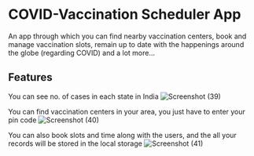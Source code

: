# COVID-Vaccination Scheduler App
An app through which you can find nearby vaccination centers, book and manage vaccination slots, remain up to date with the happenings around the globe (regarding COVID) and a lot more...

## Features
You can see no. of cases in each state in India
![Screenshot (39)](https://user-images.githubusercontent.com/87941703/153048129-51c34f99-a560-47de-9060-a97219648144.png)

You can find vaccination centers in your area, you just have to enter your pin code
![Screenshot (40)](https://user-images.githubusercontent.com/87941703/153048348-83b8733b-b0c5-4a00-b649-b2630f49c865.png)

You can also book slots and time along with the users, and the all your records will be stored in the local storage
![Screenshot (41)](https://user-images.githubusercontent.com/87941703/153048524-d22dbdef-a6ba-48e8-b8da-4485ce7436a8.png)
